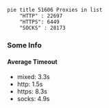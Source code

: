 
```mermaid
pie title 51606 Proxies in list
    "HTTP" : 22697
    "HTTPS": 6449
    "SOCKS" : 28173
```

### Some Info
#### Average Timeout

- mixed: 3.3s
- http: 1.5s
- https: 8.3s
- socks: 4.9s